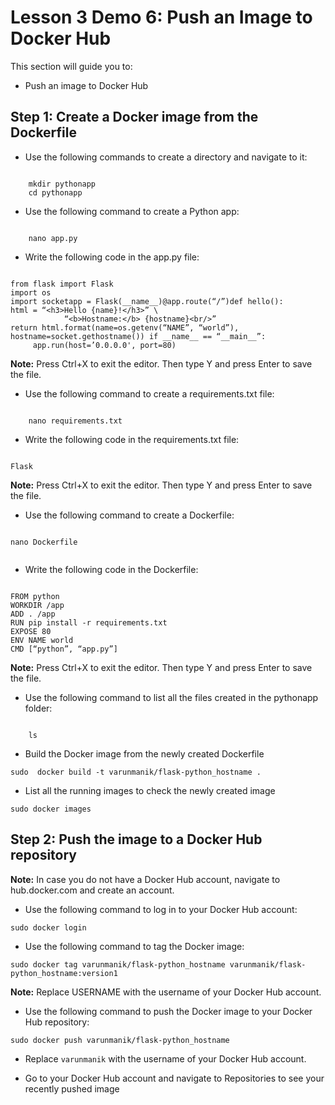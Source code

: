 # Lesson 3 Demo 6: Push an Image to Docker Hub

This section will guide you to: 
- Push an image to Docker Hub

## Step  1: Create a Docker image from the Dockerfile
- Use the following commands to create a directory and navigate to it:
```
    
    mkdir pythonapp
	cd pythonapp
```
    
- Use the following command to create a Python app:
```
    
	nano app.py
```
    
 
- Write the following code in the app.py file:

```
    
from flask import Flask
import os
import socketapp = Flask(__name__)@app.route(“/”)def hello():
html = “<h3>Hello {name}!</h3>” \
            “<b>Hostname:</b> {hostname}<br/>”
return html.format(name=os.getenv(“NAME”, “world”), hostname=socket.gethostname()) if __name__ == “__main__”:
     app.run(host=’0.0.0.0', port=80)
```
    
 
**Note:** Press Ctrl+X to exit the editor. Then type Y and press Enter to save the file.
- Use the following command to create a requirements.txt file:
```
    
	nano requirements.txt
```
    
 
- Write the following code in the requirements.txt file:
```
    
Flask
```
    
 
**Note:** Press Ctrl+X to exit the editor. Then type Y and press Enter to save the file.
- Use the following command to create a Dockerfile:
```
    
nano Dockerfile
 
```
    
- Write the following code in the Dockerfile:
```
    
FROM python
WORKDIR /app
ADD . /app
RUN pip install -r requirements.txt
EXPOSE 80
ENV NAME world
CMD [“python”, “app.py”]
```
    
 
**Note:** Press Ctrl+X to exit the editor. Then type Y and press Enter to save the file.
- Use the following command to list all the files created in the pythonapp folder:
```
    
	ls
```
    
 
- Build the Docker image from the newly created Dockerfile
	
```
sudo  docker build -t varunmanik/flask-python_hostname . 

```
    

 
- List all the running images to check the newly created image

```
sudo docker images
```
    
 

## Step  2: Push the image to a Docker Hub repository

**Note:** In case you do not have a Docker Hub account, navigate to hub.docker.com and create an account.
- Use the following command to log in to your Docker Hub account:

```
sudo docker login
```
 
- Use the following command to tag the Docker image:

```
sudo docker tag varunmanik/flask-python_hostname varunmanik/flask-python_hostname:version1
```
**Note:** Replace USERNAME with the username of your Docker Hub account.

- Use the following command to push the Docker image to your Docker Hub repository:

```
sudo docker push varunmanik/flask-python_hostname 
```
-  Replace `varunmanik` with the username of your Docker Hub account.
 
- Go to your Docker Hub account and navigate to Repositories to see your recently pushed image
 
